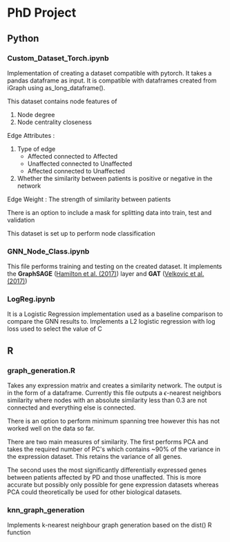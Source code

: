 # PhD Project

## Python
### Custom_Dataset_Torch.ipynb
Implementation of creating a dataset compatible with pytorch. It takes a pandas dataframe as input.
It is compatible with dataframes created from iGraph using as_long_dataframe(). 

This dataset contains node features of
1. Node degree
2. Node centrality closeness

Edge Attributes :
1. Type of edge
	- Affected connected to Affected
	- Unaffected connected to Unaffected
	- Affected connected to Unaffected
2. Whether the similarity between patients is positive or negative in the network

Edge Weight : 
The strength of similarity between patients

There is an option to include a mask for splitting data into train, test and validation

This dataset is set up to perform node classification

### GNN_Node_Class.ipynb
This file performs training and testing on the created dataset. 
It implements the **GraphSAGE** ([Hamilton et al. (2017)](https://arxiv.org/abs/1706.02216)) layer and **GAT** ([Velkovic et al. (2017)](https://arxiv.org/abs/1710.10903))

### LogReg.ipynb
It is a Logistic Regression implementation used as a baseline comparison to compare the GNN results to.
Implements a L2 logistic regression with log loss used to select the value of C

## R
### graph_generation.R
Takes any expression matrix and creates a similarity network. The output is in the form of a dataframe.
Currently this file outputs a $\epsilon$-nearest neighbors similarity where nodes with an absolute similarity less
than 0.3 are not connected and everything else is connected. 

There is an option to perform minimum spanning tree however this has not worked well on the data so far. 

There are two main measures of similarity. The first performs PCA and takes the required number of PC's which contains
~90% of the variance in the expression dataset. This retains the variance of all genes.

The second uses the most significantly differentially expressed genes between patients affected by PD and those unaffected. 
This is more accurate but possibly only possible for gene expression datasets whereas PCA could theoretically be used for other 
biological datasets. 

### knn_graph_generation
Implements k-nearest neighbour graph generation based on the dist() R function

 

